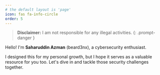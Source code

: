 ```yaml
---
# the default layout is 'page'
icon: fas fa-info-circle
order: 5
---
```


> **Disclaimer:** I am not responsible for any illegal activities.
{: .prompt-danger }

Hello! I'm **Saharuddin Azman** (beard3nx), a cybersecurity enthusiast. 

I designed this for my personal growth, but I hope it serves as a valuable resource for you too. Let's dive in and tackle those security challenges together.
